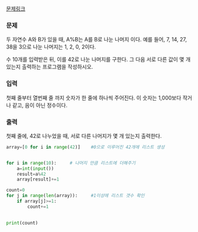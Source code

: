 [문제링크](https://www.acmicpc.net/problem/3052)

### 문제
두 자연수 A와 B가 있을 때, A%B는 A를 B로 나눈 나머지 이다. 예를 들어, 7, 14, 27, 38을 3으로 나눈 나머지는 1, 2, 0, 2이다. 

수 10개를 입력받은 뒤, 이를 42로 나눈 나머지를 구한다. 그 다음 서로 다른 값이 몇 개 있는지 출력하는 프로그램을 작성하시오.

### 입력
첫째 줄부터 열번째 줄 까지 숫자가 한 줄에 하나씩 주어진다. 이 숫자는 1,000보다 작거나 같고, 음이 아닌 정수이다.

### 출력
첫째 줄에, 42로 나누었을 때, 서로 다른 나머지가 몇 개 있는지 출력한다.

```python
array=[0 for i in range(42)]    #0으로 이루어진 42개에 리스트 생성


for i in range(10):     # 나머지 만큼 리스트에 더해주기
    a=int(input())
    result=a%42
    array[result]+=1

count=0
for j in range(len(array)):     #1이상에 리스트 갯수 확인
    if array[j]>=1:
        count+=1
    

print(count)
```
